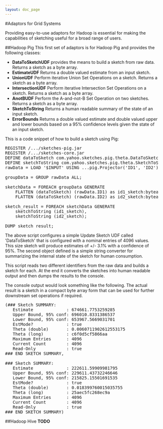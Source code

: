 ```yaml
---
layout: doc_page
---
```

#Adaptors for Grid Systems

Providing easy-to-use adaptors for Hadoop is essential for making the capabilities of sketching useful for a broad range of users.

##Hadoop Pig
This first set of adaptors is for Hadoop Pig and provides the following classes:

* <b>DataToSketchUDF</b> provides the means to build a sketch from raw data. Returns a sketch as a byte array.
* <b>EstimateUDF</b> Returns a double valued estimate from an input sketch.
* <b>UnionUDF</b> Perform iterative Union Set Operations on a sketch. Returns a sketch as a byte array.
* <b>IntersectionUDF</b> Perform iterative Intersection Set Operations on a sketch. Returns a sketch as a byte array.
* <b>AnotBUDF</b> Perform the A-and-not-B Set Operation on two sketches. Returns a sketch as a byte array.
* <b>SketchToString</b> Returns a human readable summary of the state of an input sketch.
* <b>ErrorBounds</b> Returns a double valued estimate and double valued upper and lower bounds based on a 95% confidence levels given the state of an input sketch.


This is a code snippet of how to build a sketch using Pig:

<pre>
REGISTER /.../sketches-pig.jar
REGISTER /.../sketches-core.jar
DEFINE dataToSketch com.yahoo.sketches.pig.theta.DataToSketchUDF('4096');
DEFINE sketchToString com.yahoo.sketches.pig.theta.SketchToStringUDF();
rawData = LOAD '$INPUT' USING ...pig.Projector('ID1', 'ID2');

groupData = GROUP rawData ALL;

sketchData = FOREACH groupData GENERATE
    FLATTEN (dataToSketch) (rawData.ID1) as id1_sketch:bytearray,
    FLATTEN (dataToSketch) (rawData.ID2) as id2_sketch:bytearray;

sketch_result = FOREACH sketchData GENERATE
    sketchToString (id1_sketch),
    sketchToString (id2_sketch);

DUMP sketch_result;
</pre>
The above script configures a simple Update Sketch UDF called 'DataToSketch' that is configured with a nominal entries of 4096 values. This size sketch will produce estimates of +/- 3.1% with a confidence of 95%.  The second object defined is a simple string converter for summarizing the internal state of the sketch for human consumption.

This script reads two different identifiers from the raw data and builds a sketch for each.  At the end it converts the sketches into human readable output and then dumps the results to the console.

The console output would look something like the following.  The actual result is a sketch in a compact byte array form that can be used for further downstream set operations if required.

<pre>
(### Sketch SUMMARY: 
   Estimate             : 674661.7753259285
   Upper Bound, 95% conf: 696010.8331386537
   Lower Bound, 95% conf: 653967.5669031701
   EstMode?             : true
   Theta (double)       : 0.0060711902612553175
   Theta (long)         : c6f0d5cf5866aa
   Maximum Entries      : 4096
   Current Count        : 4096
   Read-Only            : true
### END SKETCH SUMMARY,

### Sketch SUMMARY: 
   Estimate             : 222611.59909981795
   Upper Bound, 95% conf: 229611.43732246646
   Lower Bound, 95% conf: 215825.15501691535
   EstMode?             : true
   Theta (double)       : 0.018399760015035755
   Theta (long)         : 25aec5fc268ec9a
   Maximum Entries      : 4096
   Current Count        : 4096
   Read-Only            : true
### END SKETCH SUMMARY)
</pre>

##Hadoop Hive
<b>TODO</b>

